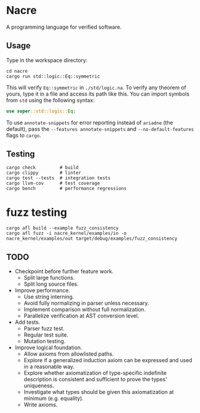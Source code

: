 # Nacre
A programming language for verified software.

## Usage
Type in the workspace directory:

```shell
cd nacre
cargo run std::logic::Eq::symmetric
```

This will verify `Eq::symmetric` in `./std/logic.na`.
To verify any theorem of yours, type it in a file
and access its path like this. You can import symbols
from `std` using the following syntax:

```rust
use super::std::logic::Eq;
```

To use `annotate-snippets` for error reporting
instead of `ariadne` (the default), pass the
`--features annotate-snippets` and `--no-default-features`
flags to `cargo`.

## Testing
```shell
cargo check         # build
cargo clippy        # linter
cargo test --tests  # integration tests
cargo llvm-cov      # test coverage
cargo bench         # performance regressions
```

# fuzz testing
```shell
cargo afl build --example fuzz_consistency
cargo afl fuzz -i nacre_kernel/examples/in -o nacre_kernel/examples/out target/debug/examples/fuzz_consistency
```

## TODO
* Checkpoint before further feature work.
  - Split large functions.
  - Split long source files.
* Improve performance.
  - Use string interning.
  - Avoid fully normalizing in parser unless necessary.
  - Implement comparison without full normalization.
  - Parallelize verification at AST conversion level.
* Add tests.
  - Parser fuzz test.
  - Regular test suite.
  - Mutation testing.
* Improve logical foundation.
  - Allow axioms from allowlisted paths.
  - Explore if a generalized induction axiom can be
    expressed and used in a reasonable way.
  - Explore whether axiomatization of type-specific
    indefinite description is consistent and sufficient
    to prove the types' uniqueness.
  - Investigate what types should be given this
    axiomatization at minimum (e.g. equality).
  - Write axioms.
